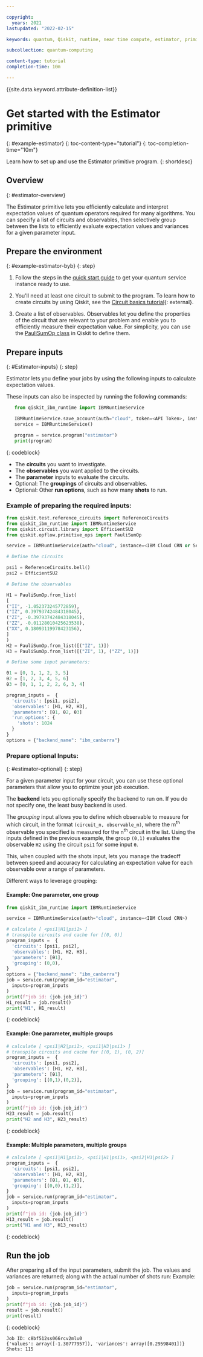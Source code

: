 ```yaml
---

copyright:
  years: 2021
lastupdated: "2022-02-15"

keywords: quantum, Qiskit, runtime, near time compute, estimator, primitive

subcollection: quantum-computing

content-type: tutorial
completion-time: 10m

---
```


{{site.data.keyword.attribute-definition-list}}

# Get started with the Estimator primitive
{: #example-estimator}
{: toc-content-type="tutorial"}
{: toc-completion-time="10m"}

Learn how to set up and use the Estimator primitive program.
{: shortdesc}

## Overview
{: #estimator-overview}

The Estimator primitive lets you efficiently calculate and interpret expectation values of quantum operators required for many algorithms. You can specify a list of circuits and observables, then selectively group between the lists to efficiently evaluate expectation values and variances for a given parameter input.  


## Prepare the environment
{: #example-estimator-byb}
{: step}

1. Follow the steps in the [quick start guide](/docs/quantum-computing?topic=quantum-computing-quickstart) to get your quantum service instance ready to use.

2. You'll need at least one circuit to submit to the program. To learn how to create circuits by using Qiskit, see the [Circuit basics tutorial](https://qiskit.org/documentation/tutorials/circuits/01_circuit_basics.html){: external}.

3. Create a list of observables. Observables let you define the properties of the circuit that are relevant to your problem and enable you to efficiently measure their expectation value. For simplicity, you can use the [PauliSumOp class](https://qiskit.org/documentation/stubs/qiskit.opflow.primitive_ops.html#module-qiskit.opflow.primitive_ops) in Qiskit to define them.

## Prepare inputs
{: #Estimator-inputs}
{: step}

Estimator lets you define your jobs by using the following inputs to calculate expectation values.

These inputs can also be inspected by running the following commands:

```Python
   from qiskit_ibm_runtime import IBMRuntimeService

   IBMRuntimeService.save_account(auth="cloud", token=<API Token>, instance=<IBM Cloud CRN or Service Name>)
   service = IBMRuntimeService()

   program = service.program("estimator")
   print(program)
```
  {: codeblock}


* The **circuits** you want to investigate.
* The **observables** you want applied to the circuits.
* The **parameter** inputs to evaluate the circuits.
* Optional: The **groupings** of circuits and observables.
* Optional: Other **run options**, such as how many **shots** to run.

### Example of preparing the required inputs:

```Python
from qiskit.test.reference_circuits import ReferenceCircuits
from qiskit_ibm_runtime import IBMRuntimeService
from qiskit.circuit.library import EfficientSU2
from qiskit.opflow.primitive_ops import PauliSumOp

service = IBMRuntimeService(auth="cloud", instance=<IBM Cloud CRN or Service Name>)

# Define the circuits

psi1 = ReferenceCircuits.bell()
psi2 = EfficientSU2

# Define the observables

H1 = PauliSumOp.from_list(
[
("II", -1.052373245772859),
("IZ", 0.39793742484318045),
("ZI", -0.39793742484318045),
("ZZ", -0.01128010425623538),
("XX", 0.18093119978423156),
]
)
H2 = PauliSumOp.from_list([("IZ", 1)])
H3 = PauliSumOp.from_list([("ZI", 1), ("ZZ", 1)])

# Define some input parameters:

θ1 = [0, 1, 1, 2, 3, 5]
θ2 = [1, 2, 3, 4, 5, 6]
θ3 = [0, 1, 1, 2, 2, 6, 3, 4]

program_inputs =  {
  'circuits': [psi1, psi2],
  'observables': [H1, H2, H3],
  'parameters': [θ1, θ2, θ3]
  'run_options': {
    'shots': 1024
  }
}
options = {"backend_name": "ibm_canberra"}
```

### Prepare optional Inputs:
{: #estimator-optional}
{: step}

For a given parameter input for your circuit, you can use these optional parameters that allow you to optimize your job execution.

The **backend** lets you optionally specify the backend to run on.  If you do not specify one, the least busy backend is used.

The *grouping* input allows you to define which observable to measure for which circuit, in the format `(circuit_n, observable_m)`, where the m<sup>th</sup> observable you specified is measured for the n<sup>th</sup> circuit in the list. Using the inputs defined in the previous example, the group `(0,1)` evaluates the observable `H2` using the circuit `psi1` for some input `θ`.

This, when coupled with the shots input, lets you manage the tradeoff between speed and accuracy for calculating an expectation value for each observable over a range of parameters.

Different ways to leverage grouping:

#### Example: One parameter, one group

```python
from qiskit_ibm_runtime import IBMRuntimeService

service = IBMRuntimeService(auth="cloud", instance=<IBM Cloud CRN>)

# calculate [ <psi1|H1|psi1> ]
# transpile circuits and cache for [(0, 0)]
program_inputs =  {
  'circuits': [psi1, psi2],
  'observables': [H1, H2, H3],
  'parameters': [θ1],
  'grouping': (0,0),
}
options = {"backend_name": "ibm_canberra"}
job = service.run(program_id="estimator",
  inputs=program_inputs
)
print(f"job id: {job.job_id}")
H1_result = job.result()
print("H1", H1_result)
```
{: codeblock}

#### Example: One parameter, multiple groups

```python
# calculate [ <psi1|H2|psi1>, <psi1|H3|psi1> ]
# transpile circuits and cache for [(0, 1), (0, 2)]
program_inputs =  {
  'circuits': [psi1, psi2],
  'observables': [H1, H2, H3],
  'parameters': [θ1],
  'grouping': [(0,1),(0,2)],
}
job = service.run(program_id="estimator",
  inputs=program_inputs
)
print(f"job id: {job.job_id}")
H23_result = job.result()
print("H2 and H3", H23_result)
```
{: codeblock}

#### Example: Multiple parameters, multiple groups

```python
# calculate [ <psi1|H1|psi1>, <psi1|H1|psi1>, <psi2|H3|psi2> ]
program_inputs =  {
  'circuits': [psi1, psi2],
  'observables': [H1, H2, H3],
  'parameters': [θ1, θ1, θ3],
  'grouping': [(0,0),(1,2)],
}
job = service.run(program_id="estimator",
  inputs=program_inputs
)
print(f"job id: {job.job_id}")
H13_result = job.result()
print("H1 and H3", H13_result)
```
{: codeblock}

## Run the job

After preparing all of the input parameters, submit the job.  The values and variances are returned; along with the actual number of shots run:
Example:

```Python
job = service.run(program_id="estimator",
  inputs=program_inputs
)
print(f"job id: {job.job_id}")
result = job.result()
print(result)
```
{: codeblock}

```text
Job ID: c8bf512ss066rcv2mlu0
{'values': array([-1.30777957]), 'variances': array([0.29598401])}
Shots: 115
```
